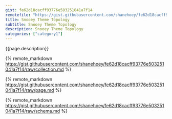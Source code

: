 ```yaml
---
gist: fe62d18cacff93776e503251041a7f14
remotefile: "https://gist.githubusercontent.com/shanehoey/fe62d18cacff93776e503251041a7f14/raw/"
title: Snooey Theme Topology
subtitle: Snooey Theme Topology
description: Snooey Theme Topology
categories: ["category1"]
---
```

{{page.description}}
<!--more-->
{% remote_markdown https://gist.githubusercontent.com/shanehoey/fe62d18cacff93776e503251041a7f14/raw/collection.md %}

{% remote_markdown https://gist.githubusercontent.com/shanehoey/fe62d18cacff93776e503251041a7f14/raw/page.md %}

{% remote_markdown https://gist.githubusercontent.com/shanehoey/fe62d18cacff93776e503251041a7f14/raw/schema.md %}